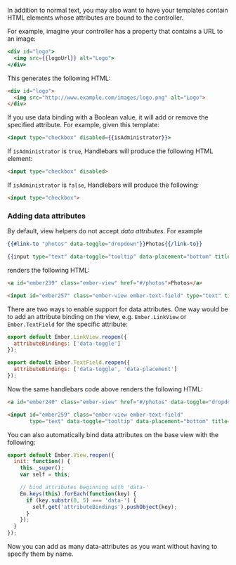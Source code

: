 In addition to normal text, you may also want to have your templates
contain HTML elements whose attributes are bound to the controller.

For example, imagine your controller has a property that contains a URL
to an image:

```handlebars
<div id="logo">
  <img src={{logoUrl}} alt="Logo">
</div>
```

This generates the following HTML:

```html
<div id="logo">
  <img src="http://www.example.com/images/logo.png" alt="Logo">
</div>
```

If you use data binding with a Boolean value, it will add or remove
the specified attribute. For example, given this template:

```handlebars
<input type="checkbox" disabled={{isAdministrator}}>
```

If `isAdministrator` is `true`, Handlebars will produce the following
HTML element:

```html
<input type="checkbox" disabled>
```

If `isAdministrator` is `false`, Handlebars will produce the following:

```html
<input type="checkbox">
```

### Adding data attributes

By default, view helpers do not accept *data attributes*. For example

```handlebars
{{#link-to "photos" data-toggle="dropdown"}}Photos{{/link-to}}

{{input type="text" data-toggle="tooltip" data-placement="bottom" title="Name"}}
```

renders the following HTML:

```html
<a id="ember239" class="ember-view" href="#/photos">Photos</a>

<input id="ember257" class="ember-view ember-text-field" type="text" title="Name">
```

There are two ways to enable support for data attributes. One way would be to add an
attribute binding on the view, e.g. `Ember.LinkView` or `Ember.TextField` for the specific attribute:

```javascript
export default Ember.LinkView.reopen({
  attributeBindings: ['data-toggle']
});

export default Ember.TextField.reopen({
  attributeBindings: ['data-toggle', 'data-placement']
});
```

Now the same handlebars code above renders the following HTML:

```html
<a id="ember240" class="ember-view" href="#/photos" data-toggle="dropdown">Photos</a>

<input id="ember259" class="ember-view ember-text-field"
       type="text" data-toggle="tooltip" data-placement="bottom" title="Name">
```

You can also automatically bind data attributes on the base view with the
following:

```javascript
export default Ember.View.reopen({
  init: function() {
    this._super();
    var self = this;

    // bind attributes beginning with 'data-'
    Em.keys(this).forEach(function(key) {
      if (key.substr(0, 5) === 'data-') {
        self.get('attributeBindings').pushObject(key);
      }
    });
  }
});
```

Now you can add as many data-attributes as you want without having to specify them by name.
